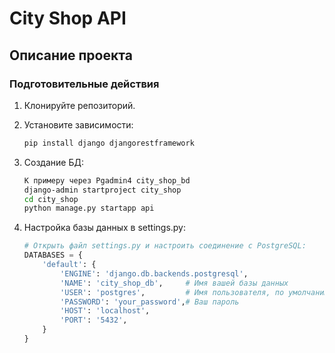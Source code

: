 # City Shop API

## Описание проекта

### Подготовительные действия

1. Клонируйте репозиторий.
2. Установите зависимости:
    ```bash
    pip install django djangorestframework
    ```

3. Создание БД:
    ```bash
    К примеру через Pgadmin4 city_shop_bd
    django-admin startproject city_shop
    cd city_shop
    python manage.py startapp api
    ```

4. Настройка базы данных в settings.py:
   ```python
   # Открыть файл settings.py и настроить соединение с PostgreSQL:
   DATABASES = {
       'default': {
           'ENGINE': 'django.db.backends.postgresql',
           'NAME': 'city_shop_db',     # Имя вашей базы данных
           'USER': 'postgres',         # Имя пользователя, по умолчанию postgres
           'PASSWORD': 'your_password',# Ваш пароль
           'HOST': 'localhost',
           'PORT': '5432',
       }
   }
